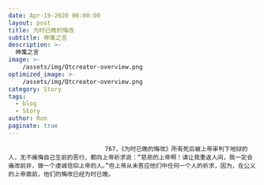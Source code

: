 ```yaml
---
date: Apr-19-2020 00:00:00
layout: post
title: 为时已晚的悔改
subtitle: 神寓之言
description: >-
  神寓之言
image: >-
    /assets/img/Qtcreator-overview.png
optimized_image: >-
    /assets/img/Qtcreator-overview.png
category: Story
tags:
  - blog
  - Story
author: Ron
paginate: true
---
```


							　　767，《为时已晚的悔改》所有死后被上帝审判下地狱的人，无不痛悔自己生前的恶行，都向上帝祈求说：“慈悲的上帝啊！请让我重返人间，我一定会痛改前非，做一个虔诚信仰上帝的人。”但上帝从未答应他们中任何一个人的祈求，因为，在公义的上帝面前，他们的悔改已经为时已晚。
							
							
						